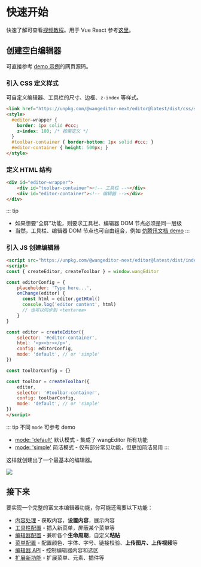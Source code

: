# 快速开始

快速了解可查看[视频教程](./video-course.md)。用于 Vue React 参考[这里](./for-frame.md)。

## 创建空白编辑器

可直接参考 [demo 示例](https://www.wangeditor.com/demo/)的网页源码。

### 引入 CSS 定义样式

可自定义编辑器、工具栏的尺寸、边框、`z-index` 等样式。

```html
<link href="https://unpkg.com/@wangeditor-next/editor@latest/dist/css/style.css" rel="stylesheet">
<style>
  #editor—wrapper {
    border: 1px solid #ccc;
    z-index: 100; /* 按需定义 */
  }
  #toolbar-container { border-bottom: 1px solid #ccc; }
  #editor-container { height: 500px; }
</style>
```

### 定义 HTML 结构

```html
<div id="editor—wrapper">
    <div id="toolbar-container"><!-- 工具栏 --></div>
    <div id="editor-container"><!-- 编辑器 --></div>
</div>
```

::: tip
- 如果想要“全屏”功能，则要求工具栏、编辑器 DOM 节点必须是同一层级
- 当然，工具栏、编辑器 DOM 节点也可自由组合，例如 [仿腾讯文档 demo](https://www.wangeditor.com/demo/like-qq-doc.html)
:::

### 引入 JS 创建编辑器

```html
<script src="https://unpkg.com/@wangeditor-next/editor@latest/dist/index.js"></script>
<script>
const { createEditor, createToolbar } = window.wangEditor

const editorConfig = {
    placeholder: 'Type here...',
    onChange(editor) {
      const html = editor.getHtml()
      console.log('editor content', html)
      // 也可以同步到 <textarea>
    }
}

const editor = createEditor({
    selector: '#editor-container',
    html: '<p><br></p>',
    config: editorConfig,
    mode: 'default', // or 'simple'
})

const toolbarConfig = {}

const toolbar = createToolbar({
    editor,
    selector: '#toolbar-container',
    config: toolbarConfig,
    mode: 'default', // or 'simple'
})
</script>
```

::: tip
不同 `mode` 可参考 demo
- [mode: 'default'](https://www.wangeditor.com/demo/index.html) 默认模式 - 集成了 wangEditor 所有功能
- [mode: 'simple'](https://www.wangeditor.com/demo/simple-mode.html) 简洁模式 - 仅有部分常见功能，但更加简洁易用
:::

这样就创建出了一个最基本的编辑器。

![](/image/editor.png)

## 接下来

要实现一个完整的富文本编辑器功能，你可能还需要以下功能：

- [内容处理](./content.md) - 获取内容，**设置内容**，展示内容
- [工具栏配置](./toolbar-config.md) - 插入新菜单，屏蔽某个菜单等
- [编辑器配置](./editor-config.md) - 兼听各个**生命周期**，自定义**粘贴**
- [菜单配置](./menu-config.md) - 配置颜色、字体、字号、链接校验、**上传图片、上传视频**等
- [编辑器 API](./API.md) - 控制编辑器内容和选区
- [扩展新功能](./development.md) - 扩展菜单、元素、插件等
